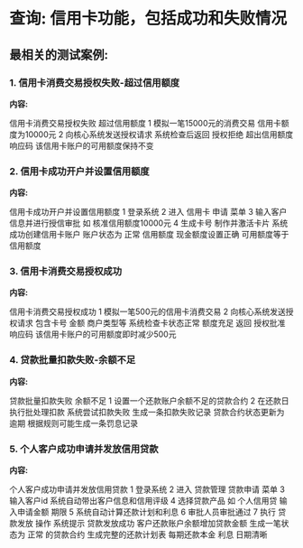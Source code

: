 # 查询: 信用卡功能，包括成功和失败情况

## 最相关的测试案例:

### 1. 信用卡消费交易授权失败-超过信用额度
**内容:**

信用卡消费交易授权失败 超过信用额度 1 模拟一笔15000元的消费交易 信用卡额度为10000元 2 向核心系统发送授权请求 系统检查后返回 授权拒绝 超出信用额度 响应码 该信用卡账户的可用额度保持不变

### 2. 信用卡成功开户并设置信用额度
**内容:**

信用卡成功开户并设置信用额度 1 登录系统 2 进入 信用卡 申请 菜单 3 输入客户信息并进行授信审批 如 核准信用额度10000元 4 生成卡号 制作并激活卡片 系统成功创建信用卡账户 账户状态为 正常 信用额度 现金额度设置正确 可用额度等于信用额度

### 3. 信用卡消费交易授权成功
**内容:**

信用卡消费交易授权成功 1 模拟一笔500元的信用卡消费交易 2 向核心系统发送授权请求 包含卡号 金额 商户类型等 系统检查卡状态正常 额度充足 返回 授权批准 响应码 该信用卡账户的可用额度即时减少500元

### 4. 贷款批量扣款失败-余额不足
**内容:**

贷款批量扣款失败 余额不足 1 设置一个还款账户余额不足的贷款合约 2 在还款日执行批处理扣款 系统尝试扣款失败 生成一条扣款失败记录 贷款合约状态更新为 逾期 根据规则可能生成一条罚息记录

### 5. 个人客户成功申请并发放信用贷款
**内容:**

个人客户成功申请并发放信用贷款 1 登录系统 2 进入 贷款管理 贷款申请 菜单 3 输入客户id 系统自动带出客户信息和信用评级 4 选择贷款产品 如 个人信用贷 输入申请金额 期限 5 系统自动计算还款计划和利息 6 审批人员审批通过 7 执行 贷款发放 操作 系统提示 贷款发放成功 客户还款账户余额增加贷款金额 生成一笔状态为 正常 的贷款合约 生成完整的还款计划表 每期还款本金 利息 日期清晰
